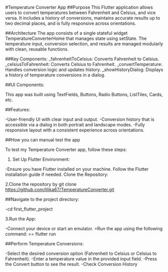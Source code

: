 #Temperature Converter App
##Purpose
This Flutter application allows users to convert temperatures between Fahrenheit and Celsius, and vice versa. It includes a history of conversions, maintains accurate results up to two decimal places, and is fully responsive across orientations.

##Architecture
The app consists of a single stateful widget TemperatureConverterHome that manages state using setState. The temperature input, conversion selection, and results are managed modularly with clean, reusable functions.

##Key Components:
_fahrenheitToCelsius: Converts Fahrenheit to Celsius.
_celsiusToFahrenheit: Converts Celsius to Fahrenheit.
_convertTemperature: Handles conversion logic and updates history.
_showHistoryDialog: Displays a history of temperature conversions in a dialog.

##UI Components: 

This app was built using TextFields, Buttons, Radio Buttons, ListTiles, Cards, etc.

##Features:

-User-friendly UI with clear input and output.
-Conversion history that is accessible via a dialog in both portrait and landscape modes.
-Fully responsive layout with a consistent experience across orientations.

##How you can manual test the app

To test my Temperature Converter app, follow these steps:

1. Set Up Flutter Environment:

-Ensure you have Flutter installed on your machine. Follow the Flutter installation guide if needed.
Clone the Repository:

2.Clone the repository by git clone https://github.com/lilika67/TemperatureConverter.git

##Navigate to the project directory:

-cd first_flutter_project

3.Run the App:

-Connect your device or start an emulator.
=Run the app using the following command:
   == flutter run

##Perform Temperature Conversions:

-Select the desired conversion option (Fahrenheit to Celsius or Celsius to Fahrenheit).
-Enter a temperature value in the provided input field.
-Press the Convert button to see the result.
-Check Conversion History


